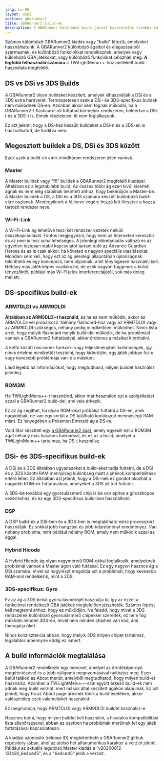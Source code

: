 ```yaml
---
lang: hu-HU
layout: wiki
section: gbarunner2
title: GBARunner2 build-ek
description: A GBARunner különböző build-jeivel kapcsolatos további információk és használatuk
---
```



Számos különböző GBARunner2 kiadás vagy "build" létezik, amelyeket használhatunk. A GBARunner2 különböző ágaiból és elágazásaiból származnak, és különböző funkciókkal rendelkeznek, amelyek vagy különböző GBA játékokat, vagy különböző funkciókat céloznak meg. **A legtöbb felhasználó számára** a TWiLightMenu++-hoz mellékelt build használata megfelelő.

## DS vs DSi vs 3DS Builds

A GBARunner2 olyan buildeket készített, amelyek kihasználják a DSi és a 3DS extra hardverét. Természetesen ezek a DSi- és 3DS-specifikus buildek nem működnek DS-en. Azonban akkor sem fognak működni, ha a GBARunner2-t flashcard-ról futtatod bármelyik rendszeren, beleértve a DSi-t és a 3DS-t is. Ennek részleteivel itt nem foglalkozunk.

Ez azt jelenti, hogy a DS-hez készült buildeket a DSi-n és a 3DS-en is használhatod, de fordítva nem.

## Megosztott buildek a DS, DSi és 3DS között

Ezek azok a build-ek amik mindhárom rendszeren jelen vannak.

### Master

A Master buildek vagy "fő" buildek a GBARunner2 megfelelő kiadásai. Általában ez a legstabilabb build. Az összes többi ág ezen kívül kísérleti ágnak és nem elég stabilnak tekintett ahhoz, hogy bekerüljön a Master-be. A Master buildek a DS, a DSi és a 3DS számára készült különböző build-ekre oszlanak. Mindegyiknek a fájlneve végére hozzá lett illesztve a hozzá tartozó rendszer neve.

### Wi-Fi-Link

A Wi-Fi-Link ág lehetővé teszi két rendszer vezeték nélküli összekapcsolását. Fontos megjegyezni, hogy nem az Interneten keresztül és az nem is lesz soha lehetséges. A jelenlegi előrehaladás változó és az egyetlen biztosan stabil kapcsolatot tartani tudó az Advance Guardian Heroes és az is csak akkor, ha követed a nagyon speciális utasításokat. Mondani sem kell, hogy ezt az ág jelenlegi állapotában újdonságnak tekinthető és egy koncepció, nem olyannak, amit ténylegesen használni kell. Néhány más játék képes csatlakozni, de ezek nagyon függenek a külső tényezőktől, például más Wi-Fi jelek interferenciájától, sok más dolog mellett.

## DS-specifikus build-ek

### ARM7DLDI vs ARM9DLDI

**Általában az ARM9DLDI-t használd**, és ha ez nem működik, akkor az ARM7DLDI-vel próbálkozz. Néhány flashcard-hoz vagy az ARM7DLDI vagy az ARM9DLDI szükséges, néhány pedig mindkettővel működhet. Nincs lista arról, hogy melyik flashcard melyik build-del működik, de ha problémáid vannak a GBARunner2 futtatásával, akkor érdemes a másikat kipróbálni.

A kettő között nincsenek funkció- vagy teljesítménybeli különbségek, így nincs értelme mindkettőt tesztelni, hogy kiderüljön, egy játék jobban fut-e vagy kevesebb problémája van-e a másikon.

Lásd lejjebb az információkat, hogy megtudhasd, milyen buildet használsz jelenleg.

### ROM3M

Ha TWiLightMenu++-t használod, akkor már használod ezt a szolgáltatást azzal a GBARunner2 build-del, ami vele érkezik.

Ez az ág segíthet, ha olyan ROM-okat próbálsz futtatni a DS-en, amik nagyobbak, de van egy korlát a DS található korlátozott mennyiségű RAM miatt. Ez lényegében a Pokémon Emerald ág a DS-re.

Void Star készített egy [a GBARunner2 ágat](https://github.com/unresolvedsymbol/GBARunner2-DSL-Enhanced/releases), amely egyesíti ezt a ROM3M ágat néhány más hasznos funkcióval, és ez az a build, amelyet a TWiLightMenu++ tartalmaz, ha DS-t használsz.

## DSi- és 3DS-specifikus build-ek

A DSi és a 3DS általában ugyanazokat a build-eket tudja futtatni, de a DSi és a 3DS közötti RAM mennyiség különbség miatt a játékok kompatibilitása eltérő lehet. Ez általában azt jelenti, hogy a DSi-nek ez gondot okozhat a nagyobb ROM-ok futtatásában, amelyeket a 3DS jól tud futtatni.

A 3DS-be továbbá egy gyorsulásmérő chip is be van építve a giroszkópos vezérléshez, és ez egy 3DS-specifikus build-ben használható.

### DSP

A DSP build-ek a DSi-ben és a 3DS-ben is megtalálható extra processzort használják. Ez sokkal jobb hangzást és jobb teljesítményt eredményez. Van néhány probléma, mint például néhány ROM, amely nem működik ezzel az ággal.

### Hybrid Hicode

A Hybrid Hicode ág olyan nagyméretű ROM-okkal foglalkozik, amelyeknek problémái vannak a Master ágon való futással. Ez egy nagyon hasznos ág a DSi számára, mivel ez nagyrészt megoldja azt a problémát, hogy kevesebb RAM-mal rendelkezik, mint a 3DS.

### 3DS-specifikus: Gyro

Ez az ág a 3DS belső gyorsulásmérőjét használja ki, így az ezzel a funkcióval rendelkező GBA játékok megfelelően játszhatók. Számos lépést kell megtenni ahhoz, hogy ez működjön. Ne feledd, hogy mivel a 3DS rendszerek különböző gyorsulásmérő chipekkel szereltek, ez nem fog működni minden 3DS-en, mivel nem minden chiphez van kód, ami támogatja őket.

Nincs konzisztencia abban, hogy melyik 3DS milyen chipet tartalmaz, legalábbis amennyire eddig ez ismert.

## A build információk megtalálása

A GBARunner2 rendelkezik egy menüvel, amelyet az érintőképernyő megérintésével és a jobb vállgomb megnyomásával nyithatsz meg. Ezen belül találod az About menüt, amelyből megtudhatod, hogy milyen build-et használsz. Azonban a TWiLightMenu++-szal együtt érkező build-ek nem adnak meg build verziót, mert mások által készített ágakon alapulnak. Ez azt jelenti, hogy ha az About page üresnek tűnik a build esetében, akkor valószínűleg ezek valamelyikét használod.

Ez megmondja, hogy ARM7DLDI vagy ARM9DLDI buildet használsz-e

Hasznos tudni, hogy milyen buildet kell használni, a hivatalos kompatibilitási lista ellenőrzésével, abban az esetben ha problémák merülnek fel egy játék futtatásával kapcsolatosan.

A kiadási azonosító (release ID) megtekinthető a GBARunner2 github repository-jában, ahol az utolsó hét alfanumerikus karakter a verziót jelenti. Például az aktuális legutolsó Master kiadás a "v20200812-131430_6e4ce45", és a "6e4ce45" jelöli a verziót.
